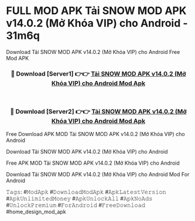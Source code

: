 # FULL MOD APK Tải SNOW MOD APK v14.0.2 (Mở Khóa VIP) cho Android - 31m6q
Download Tải SNOW MOD APK v14.0.2 (Mở Khóa VIP) cho Android Free Mod APK

<div align="center">
<h3>🔴 Download [Server1] 👉👉 <a href="https://apk-comot.site?title=Tải_SNOW_MOD_APK_v14.0.2_(Mở_Khóa_VIP)_cho_Android">Tải SNOW MOD APK v14.0.2 (Mở Khóa VIP) cho Android Mod Apk</a></h3><br>

<h3>🔴 Download [Server2] 👉👉 <a href="https://apk-comot.site?title=Tải_SNOW_MOD_APK_v14.0.2_(Mở_Khóa_VIP)_cho_Android">Tải SNOW MOD APK v14.0.2 (Mở Khóa VIP) cho Android Mod Apk</a></h3>
</div>


Free Download APK MOD Tải SNOW MOD APK v14.0.2 (Mở Khóa VIP) cho Android

Download Tải SNOW MOD APK v14.0.2 (Mở Khóa VIP) cho Android 

Free APK MOD Tải SNOW MOD APK v14.0.2 (Mở Khóa VIP) cho Android 

Download Tải SNOW MOD APK v14.0.2 (Mở Khóa VIP) cho Android Mod For Android

𝚃𝚊𝚐𝚜: #𝙼𝚘𝚍𝙰𝚙𝚔 #𝙳𝚘𝚠𝚗𝚕𝚘𝚊𝚍𝙼𝚘𝚍𝙰𝚙𝚔 #𝙰𝚙𝚔𝙻𝚊𝚝𝚎𝚜𝚝𝚅𝚎𝚛𝚜𝚒𝚘𝚗 #𝙰𝚙𝚔𝚄𝚗𝚕𝚒𝚖𝚒𝚝𝚎𝚍𝙼𝚘𝚗𝚎𝚢 #𝙰𝚙𝚔𝚄𝚗𝚕𝚘𝚌𝚔𝙰𝚕𝚕 #𝙰𝚙𝚔𝙽𝚘𝙰𝚍𝚜 #𝚄𝚗𝚕𝚘𝚌𝚔𝙿𝚛𝚎𝚖𝚒𝚞𝚖 #𝙵𝚘𝚛𝙰𝚗𝚍𝚛𝚘𝚒𝚍 #𝙵𝚛𝚎𝚎𝙳𝚘𝚠𝚗𝚕𝚘𝚊𝚍 #home_design_mod_apk